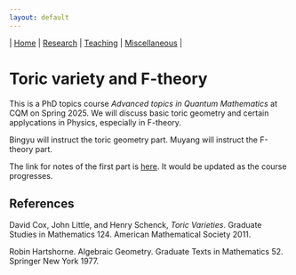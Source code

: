 ```yaml
---
layout: default
---
```



| [Home](/index)  | [Research](/research-en)    | [Teaching](/teaching-en) | [Miscellaneous](/miscellaneous-en)          | 

# Toric variety and F-theory

This is a PhD topics course *Advanced topics in Quantum Mathematics* at CQM on Spring 2025. We will discuss basic toric geometry and certain applycations in Physics, especially in F-theory.

Bingyu will instruct the toric geometry part. Muyang will instruct the F-theory part.

The link for notes of the first part is [here](https://www.overleaf.com/read/mmsjbcmzgxrc#76961b). It would be updated as the course progresses.

## References

David Cox, John Little, and Henry Schenck, *Toric Varieties*. Graduate Studies in Mathematics 124. American Mathematical Society 2011.

Robin Hartshorne. Algebraic Geometry. Graduate Texts in Mathematics 52. Springer New York 1977.

